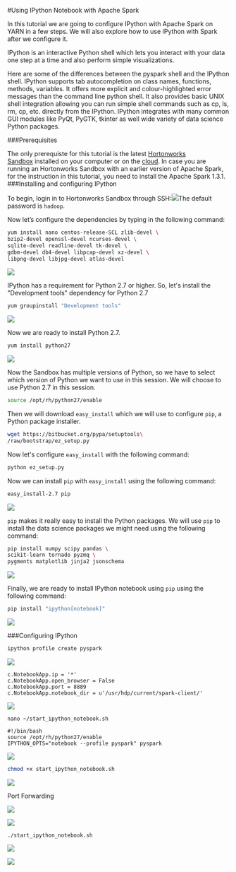 #Using IPython Notebook with Apache Spark

In this tutorial we are going to configure IPython with Apache Spark on YARN in a few steps. We will also explore how to use IPython with Spark after we configure it.

IPython is an interactive Python shell which lets you interact with your data one step at a time and also perform simple visualizations.

Here are some of the differences between the pyspark shell and the IPython shell. IPython supports tab autocompletion on class names, functions, methods, variables. It offers more explicit and colour-highlighted error messages than the command line python shell. It also provides basic UNIX shell integration allowing you can run simple shell commands such as cp, ls, rm, cp, etc. directly from the IPython. IPython integrates with many common GUI modules like PyQt, PyGTK, tkinter as well wide variety of data science Python packages.

###Prerequisites

The only prerequiste for this tutorial is the latest [Hortonworks Sandbox](http://hortonworks.com/sandbox) installed on your computer or on the [cloud](http://hortonworks.com/blog/hortonworks-sandbox-azure/). In case you are running an Hortonworks Sandbox with an earlier version of Apache Spark, for the instruction in this tutorial, you need to install the Apache Spark 1.3.1.
###Installing and configuring IPython

To begin, login in to Hortonworks Sandbox through SSH:![](https://www.dropbox.com/s/tzsxvsnxfo26jn7/Screenshot_2015-04-13_07_58_43.png?dl=1)The default password is `hadoop`.

Now let’s configure the dependencies by typing in the following command:

```bash
yum install nano centos-release-SCL zlib-devel \
bzip2-devel openssl-devel ncurses-devel \
sqlite-devel readline-devel tk-devel \
gdbm-devel db4-devel libpcap-devel xz-devel \
libpng-devel libjpg-devel atlas-devel
```
![](https://www.dropbox.com/s/f2ebp87ed2mllms/Screenshot%202015-07-20%2010.04.16.png?dl=1)

IPython has a requirement for Python 2.7 or higher. So, let's install the "Development tools" dependency for Python 2.7

```bash
yum groupinstall "Development tools"
```
![](https://www.dropbox.com/s/fubupr8ivfuff0o/Screenshot%202015-07-20%2010.08.06.png?dl=1)

Now we are ready to install Python 2.7.

```bash
yum install python27
```
![](https://www.dropbox.com/s/jpmuio6y4cwyho2/Screenshot%202015-07-20%2010.09.55.png?dl=1)

Now the Sandbox has multiple versions of Python, so we have to select which version of Python we want to use in this session. We will choose to use Python 2.7 in this session.

```bash
source /opt/rh/python27/enable
```

Then we will download `easy_install` which we will use to configure `pip`, a Python package installer.

```bash
wget https://bitbucket.org/pypa/setuptools\
/raw/bootstrap/ez_setup.py
```

Now let's configure `easy_install` with the following command:

```bash
python ez_setup.py
```

Now we can install `pip` with `easy_install` using the following command:

```bash
easy_install-2.7 pip
```

![](https://www.dropbox.com/s/c9wou8cgctlf7pz/Screenshot%202015-07-20%2010.21.02.png?dl=1)

`pip` makes it really easy to install the Python packages. We will use `pip` to install the data science packages we might need using the following command:

```bash
pip install numpy scipy pandas \
scikit-learn tornado pyzmq \
pygments matplotlib jinja2 jsonschema
```

![](https://www.dropbox.com/s/ves4gqmtz7acsux/Screenshot%202015-07-20%2010.58.32.png?dl=1)

Finally, we are ready to install IPython notebook using `pip` using the following command:

```bash
pip install "ipython[notebook]"
```

![](https://www.dropbox.com/s/k8brxy9dgik6ohw/Screenshot%202015-07-20%2011.00.00.png?dl=1)

###Configuring IPython

```bash
ipython profile create pyspark
```

![](https://www.dropbox.com/s/2klc4095wrxyz5d/Screenshot%202015-07-20%2011.01.58.png?dl=1)

```
c.NotebookApp.ip = '*'
c.NotebookApp.open_browser = False
c.NotebookApp.port = 8889
c.NotebookApp.notebook_dir = u'/usr/hdp/current/spark-client/'
```

![](https://www.dropbox.com/s/xcdasm4tmmnyibi/Screenshot%202015-07-20%2011.10.50.png?dl=1)

`nano ~/start_ipython_notebook.sh`

```
#!/bin/bash
source /opt/rh/python27/enable
IPYTHON_OPTS="notebook --profile pyspark" pyspark
```

![](https://www.dropbox.com/s/r9sagxlzixee8mk/Screenshot%202015-07-20%2011.15.27.png?dl=1)

```bash
chmod +x start_ipython_notebook.sh
```
![](https://www.dropbox.com/s/ofqdaeuevnk05mo/Screenshot%202015-07-20%2011.17.19.png?dl=1)


Port Forwarding

![](https://www.dropbox.com/s/3lcecis4oajtu63/Screenshot%202015-07-20%2011.18.35.png?dl=1)

![](https://www.dropbox.com/s/5xr5bprqde2epr6/Screenshot%202015-07-20%2011.20.00.png?dl=1)

```
./start_ipython_notebook.sh
```
![](https://www.dropbox.com/s/phtrtmv6s01g13k/Screenshot%202015-07-20%2011.21.00.png?dl=1)


![](https://www.dropbox.com/s/2ga17v2a8klpdz9/Screenshot%202015-07-20%2011.22.06.png?dl=1)


```
